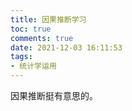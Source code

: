 ```yaml
---
title: 因果推断学习
toc: true
comments: true
date: 2021-12-03 16:11:53
tags:
- 统计学运用
---
```


因果推断挺有意思的。

